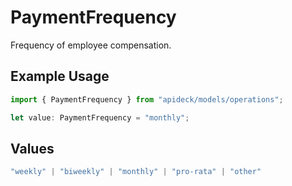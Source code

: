 # PaymentFrequency

Frequency of employee compensation.

## Example Usage

```typescript
import { PaymentFrequency } from "apideck/models/operations";

let value: PaymentFrequency = "monthly";
```

## Values

```typescript
"weekly" | "biweekly" | "monthly" | "pro-rata" | "other"
```